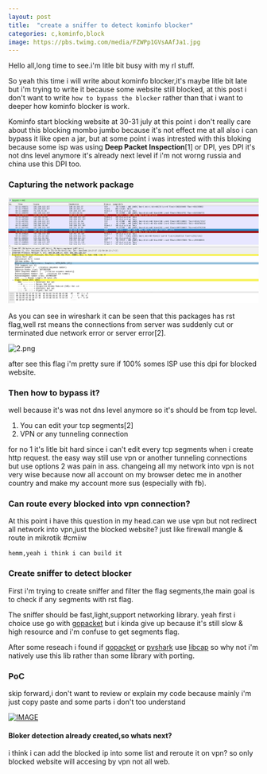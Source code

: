 ```yaml
---
layout: post
title:  "create a sniffer to detect kominfo blocker"
categories: c,kominfo,block
image: https://pbs.twimg.com/media/FZWPp1GVsAAfJa1.jpg
---
```

Hello all,long time to see.i'm litle bit busy with my rl stuff.

So yeah this time i will write about kominfo blocker,it's maybe litle bit late but i'm trying to write it because some website still blocked, at this post i don't want to write `how to bypass the blocker` rather than that i want to deeper how kominfo blocker is work.

Kominfo start blocking website at 30-31 july at this point i don't really care about this blocking mombo jumbo because it's not effect me at all also i can bypass it like open a jar, but at some point i was intrested with this bloking because some isp was using **Deep Packet Inspection**[1] or DPI, yes DPI it's not dns level anymore it's already next level if i'm not worng russia and china use this DPI too.

### Capturing the network package
![1.png](../../assets/img/komintol/1.png)

As you can see in wireshark it can be seen that this packages has rst flag,well rst means the connections from server was suddenly cut or terminated due network error or server error[2].

![2.png](https://i2.wp.com/ipwithease.com/wp-content/uploads/2020/09/TCP-RST-FLAG1.jpg?w=800&ssl=1)


after see this flag i'm pretty sure if 100% somes ISP use this dpi for blocked website. 

### Then how to bypass it?
well because it's was not dns level anymore so it's should be from tcp level.

1. You can edit your tcp segments[2]
2. VPN or any tunneling connection

for no 1 it's litle bit hard since i can't edit every tcp segments when i create http request. the easy way still use vpn or another tunneling connections but use options 2 was pain in ass. changeing all my network into vpn is not very wise because now all account on my browser detec me in another country and make my account more sus (especially with fb).

### Can route every blocked into vpn connection?
At this point i have this question in my head.can we use vpn but not redirect all network into vpn,just the blocked website? just like firewall mangle & route in mikrotik #cmiiw

```
hemm,yeah i think i can build it
```

### Create sniffer to detect blocker
First i'm trying to create sniffer and filter the flag segments,the main goal is to check if any segments with rst flag.

The sniffer should be fast,light,support networking library. yeah first i choice use go with [gopacket](https://github.com/google/gopacket) but i kinda give up because it's still slow & high resource and i'm confuse to get segments flag.

After some reseach i found if [gopacket](https://github.com/google/gopacket) or [pyshark](https://github.com/KimiNewt/pyshark) use [libcap](https://man7.org/linux/man-pages/man3/libcap.3.html) so why not i'm natively use this lib rather than some library with porting.

### PoC
skip forward,i don't want to review or explain my code because mainly i'm just copy paste and some parts i don't too understand

[![IMAGE](https://i3.ytimg.com/vi/N-Oo62eh-uk/maxresdefault.jpg)](https://www.youtube.com/watch?v=N-Oo62eh-uk "Network sniffer with C")

#### Bloker detection already created,so whats next?
i think i can add the blocked ip into some list and reroute it on vpn? so only blocked website will accesing by vpn not all web.